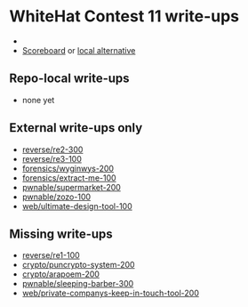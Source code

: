 # WhiteHat Contest 11 write-ups

* <TODO>
* [Scoreboard](TODO) or [local alternative](TODOLOCAL)

## Repo-local write-ups

* none yet

## External write-ups only

* [reverse/re2-300](reverse/re2-300)
* [reverse/re3-100](reverse/re3-100)
* [forensics/wyginwys-200](forensics/wyginwys-200)
* [forensics/extract-me-100](forensics/extract-me-100)
* [pwnable/supermarket-200](pwnable/supermarket-200)
* [pwnable/zozo-100](pwnable/zozo-100)
* [web/ultimate-design-tool-100](web/ultimate-design-tool-100)

## Missing write-ups

* [reverse/re1-100](reverse/re1-100)
* [crypto/puncrypto-system-200](crypto/puncrypto-system-200)
* [crypto/arapoem-200](crypto/arapoem-200)
* [pwnable/sleeping-barber-300](pwnable/sleeping-barber-300)
* [web/private-companys-keep-in-touch-tool-200](web/private-companys-keep-in-touch-tool-200)
